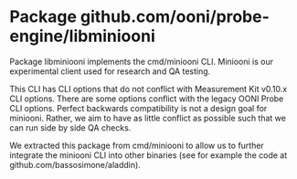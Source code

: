# Package github.com/ooni/probe-engine/libminiooni

Package libminiooni implements the cmd/miniooni CLI. Miniooni is our
experimental client used for research and QA testing.

This CLI has CLI options that do not conflict with Measurement Kit
v0.10.x CLI options. There are some options conflict with the legacy
OONI Probe CLI options. Perfect backwards compatibility is not a
design goal for miniooni. Rather, we aim to have as little conflict
as possible such that we can run side by side QA checks.

We extracted this package from cmd/miniooni to allow us to further
integrate the miniooni CLI into other binaries (see for example the
code at github.com/bassosimone/aladdin).
